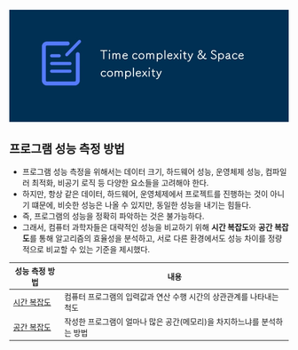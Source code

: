 ![시간복잡도 공간복잡도 썸네일](/assets/images/시간복잡도_공간복잡도_썸네일.jpg)

## 프로그램 성능 측정 방법

- 프로그램 성능 측정을 위해서는 데이터 크기, 하드웨어 성능, 운영체제 성능, 컴파일러 최적화, 비공기 로직 등 다양한 요소들을 고려해야 한다.
- 하지만, 항상 같은 데이터, 하드웨어, 운영체제에서 프로젝트를 진행하는 것이 아니기 떄문에, 비슷한 성능은 나올 수 있지만, 동일한 성능을 내기는 힘들다.
- 즉, 프로그램의 성능을 정확히 파악하는 것은 불가능하다.
- 그래서, 컴퓨터 과학자들은 대략적인 성능을 비교하기 위해 **시간 복잡도**와 **공간 복잡도**를 통해 알고리즘의 효율성을 분석하고, 서로 다른 환경에서도 성능 차이를 정량적으로 비교할 수 있는 기준을 제시했다.

| 성능 측정 방법                        | 내용                                                                    |
| ------------------------------------- | ----------------------------------------------------------------------- |
| [시간 복잡도](./시간복잡도/README.md) | 컴퓨터 프로그램의 입력값과 연산 수행 시간의 상관관계를 나타내는 척도    |
| [공간 복잡도](./공간복잡도/README.md) | 작성한 프로그램이 얼마나 많은 공간(메모리)을 차지하느냐를 분석하는 방법 |
